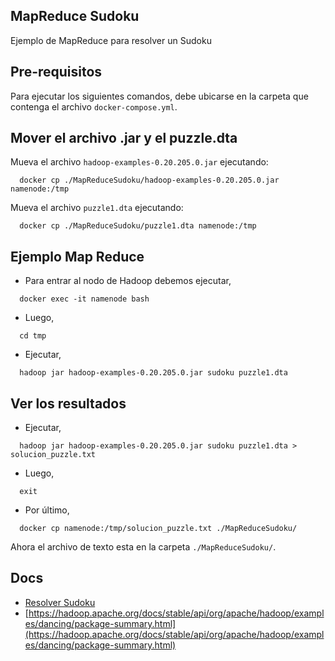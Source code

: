 ## MapReduce Sudoku
Ejemplo de MapReduce para resolver un Sudoku

## Pre-requisitos
Para ejecutar los siguientes comandos, debe ubicarse en la carpeta que contenga el archivo `docker-compose.yml`.

## Mover el archivo .jar y el puzzle.dta
Mueva el archivo `hadoop-examples-0.20.205.0.jar` ejecutando: 
```
  docker cp ./MapReduceSudoku/hadoop-examples-0.20.205.0.jar namenode:/tmp
```

Mueva el archivo `puzzle1.dta` ejecutando: 
```
  docker cp ./MapReduceSudoku/puzzle1.dta namenode:/tmp
```

## Ejemplo Map Reduce
* Para entrar al nodo de Hadoop debemos ejecutar,  
```
  docker exec -it namenode bash
```
* Luego,
```
  cd tmp
```
* Ejecutar,  
```
  hadoop jar hadoop-examples-0.20.205.0.jar sudoku puzzle1.dta
```

## Ver los resultados
* Ejecutar,  
```
  hadoop jar hadoop-examples-0.20.205.0.jar sudoku puzzle1.dta > solucion_puzzle.txt
```
* Luego,  
```
  exit
```
* Por último,  
```
  docker cp namenode:/tmp/solucion_puzzle.txt ./MapReduceSudoku/
```

Ahora el archivo de texto esta en la carpeta `./MapReduceSudoku/`.

## Docs
* [Resolver Sudoku](https://miguelevangelista.gitbook.io/herramientasavanzadas/ejemplos-de-mapreduce/resolver-sudoku)
* [https://hadoop.apache.org/docs/stable/api/org/apache/hadoop/examples/dancing/package-summary.html](https://hadoop.apache.org/docs/stable/api/org/apache/hadoop/examples/dancing/package-summary.html)
